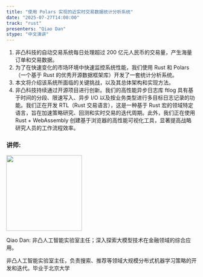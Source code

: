 ```yaml
---
title: "使用 Polars 实现的近实时交易数据统计分析系统"
date: "2025-07-27T14:00:00"
track: "rust"
presenters: "Qiao Dan"
stype: "中文演讲"
---
```


1. 非凸科技的自动交易系统每日处理超过 200 亿元人民币的交易量，产生海量订单和交易数据。
2. 为了在快速变化的市场环境中快速监控系统性能，我们使用 Rust 和 Polars（一个基于 Rust 的优秀开源数据框架库）开发了一套统计分析系统。
3. 本文将介绍该系统所面临的关键挑战，以及其总体架构和实现方法。
4. 非凸科技持续通过开源项目进行创新。我们的高性能异步日志库 ftlog 具有基于时间的分段、限速写入、异步 I/O 以及按业务类型进行多目标日志记录的功能。我们正在开发 RTL（Rust 交易语言），这是一种基于 Rust 宏的领域特定语言，旨在加速策略研究、回测和实时交易的迭代周期。此外，我们正在使用 Rust + WebAssembly 创建基于浏览器的高性能可视化工具，显著提高战略研究人员的工作流程效率。

### 讲师:

<img src="https://sessionize.com/image/bc5c-400o400o1-sd3Nq5XThHRiH4tAetJ151.jpg" width="200" /><br/>

Qiao Dan: 非凸人工智能实验室主任；深入探索大模型技术在金融领域的综合应用。

非凸人工智能实验室主任，负责搜索、推荐等领域大规模分布式机器学习策略的开发和迭代。毕业于北京大学